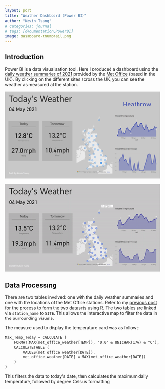 ```yaml
---
layout: post
title: "Weather Dashboard (Power BI)"
author: "Kevin Tsang"
# categories: journal
# tags: [documentation,PowerBI]
image: dashboard-thumbnail.png
---
```


## Introduction
Power BI is a data visualisation tool. Here I produced a dashboard using the [daily weather summaries of 2021](https://digital.nmla.metoffice.gov.uk/SO_ad3e3b06-cbf4-4302-91e6-6195761050bd/) provided by the [Met Office](https://www.metoffice.gov.uk/) (based in the UK). By clicking on the different sites across the UK, you can see the weather as measured at the station.

![app screenshot](assets/img/weather_dashboard_heathrow.png)

![app demo](assets/img/powerbi_weather_dashboard.gif)

## Data Processing
There are two tables involved: one with the daily weather summaries and one with the locations of the Met Office stations. Refer to my [previous post](https://kevinchtsang.github.io/weather-animation/) for the process to form the two datasets using R. The two tables are linked via `station_name` to `SITE`. This allows the interactive map to filter the data in the surrounding visuals.

The measure used to display the temperature card was as follows:

```
Max_Temp_Today = CALCULATE (
    FORMAT(MAX(met_office_weather[TEMP]), "0.0" & UNICHAR(176) & "C"),
    CALCULATETABLE (
        VALUES(met_office_weather[DATE]),
        met_office_weather[DATE] = MAX(met_office_weather[DATE])
    )
)
```

This filters the data to today's date, then calculates the maximum daily temperature, followed by degree Celsius formatting.